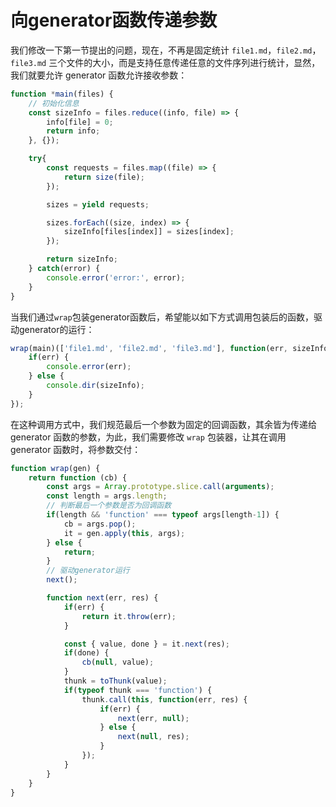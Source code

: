 向generator函数传递参数
=======================

我们修改一下第一节提出的问题，现在，不再是固定统计 `file1.md`，`file2.md`，`file3.md` 三个文件的大小，而是支持任意传递任意的文件序列进行统计，显然，我们就要允许 generator 函数允许接收参数：

```js
function *main(files) {
    // 初始化信息
    const sizeInfo = files.reduce((info, file) => {
        info[file] = 0;
        return info;
    }, {});

    try{
        const requests = files.map((file) => {
            return size(file);
        });

        sizes = yield requests;

        sizes.forEach((size, index) => {
            sizeInfo[files[index]] = sizes[index];
        });

        return sizeInfo;
    } catch(error) {
        console.error('error:', error);
    }
}
```

当我们通过`wrap`包装generator函数后，希望能以如下方式调用包装后的函数，驱动generator的运行：

```js
wrap(main)(['file1.md', 'file2.md', 'file3.md'], function(err, sizeInfo){
    if(err) {
        console.error(err);
    } else {
        console.dir(sizeInfo);
    }
});
```

在这种调用方式中，我们规范最后一个参数为固定的回调函数，其余皆为传递给 generator 函数的参数，为此，我们需要修改 `wrap` 包装器，让其在调用 generator 函数时，将参数交付：

```js
function wrap(gen) {
    return function (cb) {
        const args = Array.prototype.slice.call(arguments);
        const length = args.length;
        // 判断最后一个参数是否为回调函数
        if(length && 'function' === typeof args[length-1]) {
            cb = args.pop();
            it = gen.apply(this, args);
        } else {
            return;
        }
        // 驱动generator运行
        next();

        function next(err, res) {
            if(err) {
                return it.throw(err);
            }

            const { value, done } = it.next(res);
            if(done) {
                cb(null, value);
            }
            thunk = toThunk(value);
            if(typeof thunk === 'function') {
                thunk.call(this, function(err, res) {
                    if(err) {
                        next(err, null);
                    } else {
                        next(null, res);
                    }
                });
            }
        }
    }
}
```
